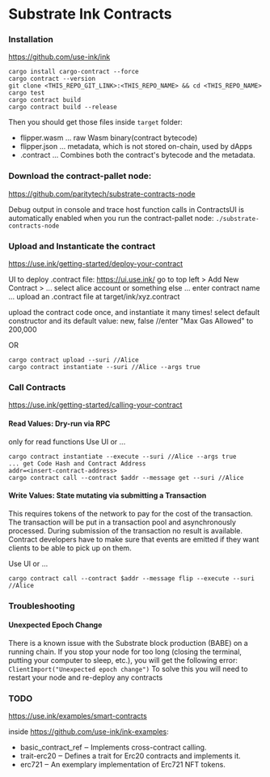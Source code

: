 # Substrate Ink Contracts

### Installation

https://github.com/use-ink/ink
```
cargo install cargo-contract --force
cargo contract --version
git clone <THIS_REPO_GIT_LINK>:<THIS_REPO_NAME> && cd <THIS_REPO_NAME>
cargo test
cargo contract build
cargo contract build --release
```

Then you should get those files inside `target` folder:
- flipper.wasm ... raw Wasm binary(contract bytecode)
- flipper.json ... metadata, which is not stored on-chain, used by dApps
- <contract-name>.contract ... Combines both the contract's bytecode and the metadata. 

### Download the contract-pallet node:
https://github.com/paritytech/substrate-contracts-node

Debug output in console and trace host function calls in ContractsUI is automatically enabled when you run the contract-pallet node:
`./substrate-contracts-node`

### Upload and Instanticate the contract
https://use.ink/getting-started/deploy-your-contract

UI to deploy .contract file: https://ui.use.ink/
go to top left > Add New Contract >
... select alice account or something else
... enter contract name
... upload an .contract file at target/ink/xyz.contract

upload the contract code once, and instantiate it many times!
select default constructor and its default value: new, false
//enter "Max Gas Allowed" to 200,000

OR
```
cargo contract upload --suri //Alice
cargo contract instantiate --suri //Alice --args true
```

### Call Contracts
https://use.ink/getting-started/calling-your-contract

#### Read Values: Dry-run via RPC
only for read functions
Use UI or ...
```
cargo contract instantiate --execute --suri //Alice --args true
... get Code Hash and Contract Address
addr=<insert-contract-address>
cargo contract call --contract $addr --message get --suri //Alice
```
#### Write Values: State mutating via submitting a Transaction
This requires tokens of the network to pay for the cost of the transaction. The transaction will be put in a transaction pool and asynchronously processed. During submission of the transaction no result is available. 
Contract developers have to make sure that events are emitted if they want clients to be able to pick up on them.

Use UI or ...
```
cargo contract call --contract $addr --message flip --execute --suri //Alice
```

### Troubleshooting
#### Unexpected Epoch Change
There is a known issue with the Substrate block production (BABE) on a running chain. If you stop your node for too long (closing the terminal, putting your computer to sleep, etc.), you will get the following error:
`ClientImport("Unexpected epoch change")`
To solve this you will need to restart your node and re-deploy any contracts


### TODO 
https://use.ink/examples/smart-contracts

inside https://github.com/use-ink/ink-examples:
- basic_contract_ref ‒ Implements cross-contract calling.
- trait-erc20 ‒ Defines a trait for Erc20 contracts and implements it.
- erc721 ‒ An exemplary implementation of Erc721 NFT tokens.
